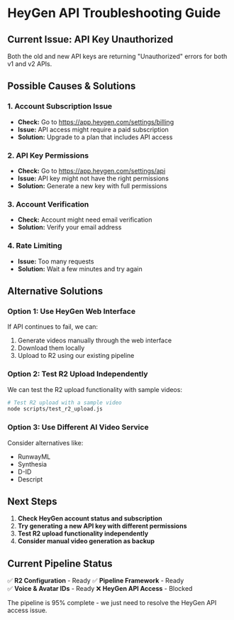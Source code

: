 # HeyGen API Troubleshooting Guide

## Current Issue: API Key Unauthorized

Both the old and new API keys are returning "Unauthorized" errors for both v1 and v2 APIs.

## Possible Causes & Solutions

### 1. **Account Subscription Issue**
- **Check:** Go to https://app.heygen.com/settings/billing
- **Issue:** API access might require a paid subscription
- **Solution:** Upgrade to a plan that includes API access

### 2. **API Key Permissions**
- **Check:** Go to https://app.heygen.com/settings/api
- **Issue:** API key might not have the right permissions
- **Solution:** Generate a new key with full permissions

### 3. **Account Verification**
- **Check:** Account might need email verification
- **Solution:** Verify your email address

### 4. **Rate Limiting**
- **Issue:** Too many requests
- **Solution:** Wait a few minutes and try again

## Alternative Solutions

### Option 1: Use HeyGen Web Interface
If API continues to fail, we can:
1. Generate videos manually through the web interface
2. Download them locally
3. Upload to R2 using our existing pipeline

### Option 2: Test R2 Upload Independently
We can test the R2 upload functionality with sample videos:

```bash
# Test R2 upload with a sample video
node scripts/test_r2_upload.js
```

### Option 3: Use Different AI Video Service
Consider alternatives like:
- RunwayML
- Synthesia
- D-ID
- Descript

## Next Steps

1. **Check HeyGen account status and subscription**
2. **Try generating a new API key with different permissions**
3. **Test R2 upload functionality independently**
4. **Consider manual video generation as backup**

## Current Pipeline Status

✅ **R2 Configuration** - Ready
✅ **Pipeline Framework** - Ready  
✅ **Voice & Avatar IDs** - Ready
❌ **HeyGen API Access** - Blocked

The pipeline is 95% complete - we just need to resolve the HeyGen API access issue. 